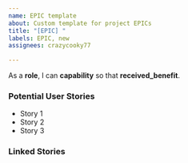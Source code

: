 ```yaml
---
name: EPIC template
about: Custom template for project EPICs
title: "[EPIC] "
labels: EPIC, new
assignees: crazycooky77

---
```


As a **role**, I can **capability** so that **received_benefit**.


### Potential User Stories
- Story 1
- Story 2
- Story 3

### Linked Stories
